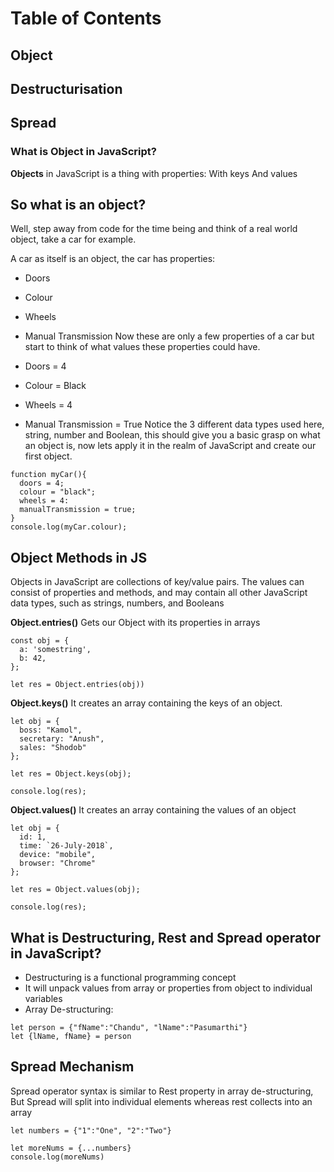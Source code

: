 # Table of Contents
## Object
## Destructurisation
## Spread

### What is Object in JavaScript?

**Objects** in JavaScript is a thing with properties: With keys And values

## So what is an object?

Well, step away from code for the time being and think of a real world object, take a car for example.

A car as itself is an object, the car has properties:

+ Doors
+ Colour
+ Wheels
+ Manual Transmission
Now these are only a few properties of a car but start to think of what values these properties could have.

+ Doors = 4
+ Colour = Black
+ Wheels = 4
+ Manual Transmission = True
Notice the 3 different data types used here, string, number and Boolean, this should give you a basic grasp on what an object is, now lets apply it in the realm of JavaScript and create our first object.
~~~
function myCar(){
  doors = 4;
  colour = "black";
  wheels = 4:
  manualTransmission = true;
}
console.log(myCar.colour);
~~~

## Object Methods in JS

Objects in JavaScript are collections of key/value pairs. The values can consist of properties and methods,
and may contain all other JavaScript data types, such as strings, numbers, and Booleans

**Object.entries()**
Gets our Object with its properties in arrays

~~~
const obj = {
  a: 'somestring',
  b: 42,
};

let res = Object.entries(obj))

~~~

**Object.keys()**
It creates an array containing the keys of an object.
~~~
let obj = {
  boss: "Kamol",
  secretary: "Anush",
  sales: "Shodob"
};

let res = Object.keys(obj);

console.log(res);

~~~

**Object.values()**
It creates an array containing the values of an object
~~~
let obj = {
  id: 1,
  time: `26-July-2018`,
  device: "mobile",
  browser: "Chrome"
};

let res = Object.values(obj);

console.log(res);
~~~

## What is Destructuring, Rest and Spread operator in JavaScript?

+ Destructuring is a functional programming concept
+ It will unpack values from array or properties from object to individual variables
+ Array De-structuring:

~~~
let person = {"fName":"Chandu", "lName":"Pasumarthi"}
let {lName, fName} = person
~~~

## Spread Mechanism
Spread operator syntax is similar to Rest property in array de-structuring,
But Spread will split into individual elements whereas rest collects into an array
~~~ 
let numbers = {"1":"One", "2":"Two"}

let moreNums = {...numbers}
console.log(moreNums)
~~~

